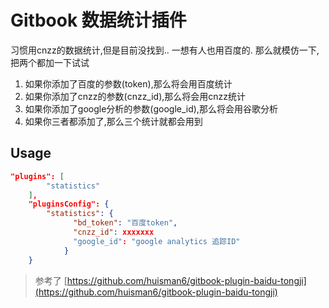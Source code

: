 # Gitbook 数据统计插件

习惯用cnzz的数据统计,但是目前没找到..  一想有人也用百度的.  那么就模仿一下,把两个都加一下试试


1. 如果你添加了百度的参数(token),那么将会用百度统计
2. 如果你添加了cnzz的参数(cnzz_id),那么将会用cnzz统计
3. 如果你添加了google分析的参数(google_id),那么将会用谷歌分析
3. 如果你三者都添加了,那么三个统计就都会用到

## Usage

```json
"plugins": [
        "statistics"
    ],
    "pluginsConfig": {
        "statistics": {
              "bd_token": "百度token",
              "cnzz_id": xxxxxxx
              "google_id": "google analytics 追踪ID"
            }
    }
```




> 参考了 [https://github.com/huisman6/gitbook-plugin-baidu-tongji](https://github.com/huisman6/gitbook-plugin-baidu-tongji)